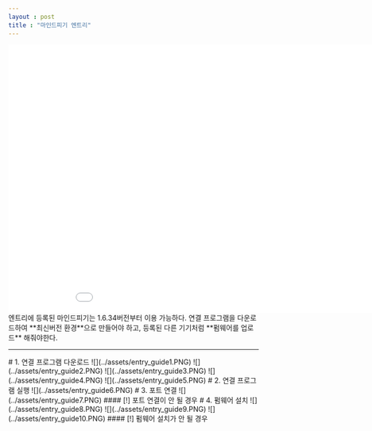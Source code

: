 ```yaml
---
layout : post
title : "마인드피기 엔트리"
---
```

 
<iframe src="../assets/entry_guide.gif" width="960" height="540" frameBorder="0" class="giphy-embed" allowFullScreen align="middle"></iframe>
엔트리에 등록된 마인드피기는 1.6.34버전부터 이용 가능하다. 연결 프로그램을 다운로드하여 **최신버전 환경**으로 만들어야 하고, 등록된 다른 기기처럼 **펌웨어를 업로드** 해줘야한다.
<hr>
# 1. 연결 프로그램 다운로드
![](../assets/entry_guide1.PNG)
![](../assets/entry_guide2.PNG)
![](../assets/entry_guide3.PNG)
![](../assets/entry_guide4.PNG)
![](../assets/entry_guide5.PNG)
# 2. 연결 프로그램 실행
![](../assets/entry_guide6.PNG)
# 3. 포트 연결
![](../assets/entry_guide7.PNG)
#### [!] 포트 연결이 안 될 경우
# 4. 펌웨어 설치
![](../assets/entry_guide8.PNG)
![](../assets/entry_guide9.PNG)
![](../assets/entry_guide10.PNG)
#### [!] 펌웨어 설치가 안 될 경우